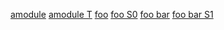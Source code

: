 <!-- cargo-sync-readme start -->

[amodule](https://docs.rs/integration_test/latest/integration_test/amodule/)
[amodule T](https://docs.rs/integration_test/latest/integration_test/amodule/trait.T.html)
[foo](https://docs.rs/integration_test/latest/integration_test/foo/)
[foo S0](https://docs.rs/integration_test/latest/integration_test/foo/struct.S0.html)
[foo bar](https://docs.rs/integration_test/latest/integration_test/foo/bar/)
[foo bar S1](https://docs.rs/integration_test/latest/integration_test/foo/bar/struct.S1.html)

<!-- cargo-sync-readme end -->
